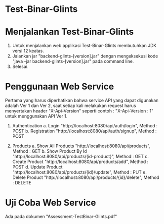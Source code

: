 # Test-Binar-Glints

# Menjalankan Test-Binar-Glints
  1. Untuk menjalankan web applikasi Test-Binar-Glints membutuhkan JDK versi 12 keatas.
  2. Jalankan jar "backend-glints-[version].jar" dengan mengeksekusi kode "java -jar backend-glints-[version].jar" pada command line.
  3. Selesai.

# Penggunaan Web Service
  Pertama yang harus diperhatikan bahwa service API yang dapat digunakan adalah Ver 1 dan Ver 2, saat setiap kali melakukan request harus menyertakan header "X-Api-Version" seperti contoh : "X-Api-Version : 1" untuk menggunakan API Ver 1.
  
  1. Authentication
  a. Login "http://localhost:8080/api/auth/login", Method : POST
  b. Registration "http://localhost:8080/api/auth/signup", Method : POST
  
  2. Products
  a. Show All Products "http://localhost:8080/api/products", Method : GET
  b. Show Product By Id "http://localhost:8080/api/products/{id-product}", Method : GET
  c. Create Product "http://localhost:8080/api/products/add", Method : POST
  d. Update Product "http://localhost:8080/api/products/{id}/update", Method : PUT
  e. Delete Product "http://localhost:8080/api/products/{id}/delete", Method : DELETE

# Uji Coba Web Service
  Ada pada dokumen "Assessment-TestBinar-Glints.pdf"
